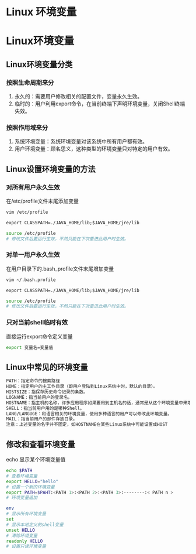 # Linux 环境变量


# Linux环境变量

## Linux环境变量分类

### 按照生命周期来分
1. 永久的：需要用户修改相关的配置文件，变量永久生效。
2. 临时的：用户利用export命令，在当前终端下声明环境变量，关闭Shell终端失效。

### 按照作用域来分
1. 系统环境变量：系统环境变量对该系统中所有用户都有效。
2. 用户环境变量：顾名思义，这种类型的环境变量只对特定的用户有效。


## Linux设置环境变量的方法

### 对所有用户永久生效

在/etc/profile文件末尾添加变量 
```bash
vim /etc/profile 
```
```txt
export CLASSPATH=./JAVA_HOME/lib;$JAVA_HOME/jre/lib
```
```bash
source /etc/profile
# 修改文件后要运行生效，不然只能在下次重进此用户时生效。
```

### 对单一用户永久生效
在用户目录下的.bash_profile文件末尾增加变量
```bash
vim ~/.bash.profile
```
```txt
export CLASSPATH=./JAVA_HOME/lib;$JAVA_HOME/jre/lib
```
```bash
source /etc/profile
# 修改文件后要运行生效，不然只能在下次重进此用户时生效。
```

### 只对当前shell临时有效
直接运行export命令定义变量
```bash
export 变量名=变量值
```

## Linux中常见的环境变量

```txt
PATH：指定命令的搜索路径
HOME：指定用户的主工作目录（即用户登陆到Linux系统中时，默认的目录）。
HISTSIZE：指保存历史命令记录的条数。
LOGNAME：指当前用户的登录名。
HOSTNAME：指主机的名称，许多应用程序如果要用到主机名的话，通常是从这个环境变量中来取得的
SHELL：指当前用户用的是哪种Shell。
LANG/LANGUGE：和语言相关的环境变量，使用多种语言的用户可以修改此环境变量。
MAIL：指当前用户的邮件存放目录。
注意：上述变量的名字并不固定，如HOSTNAME在某些Linux系统中可能设置成HOST
```

## 修改和查看环境变量

echo 显示某个环境变量值
```bash
echo $PATH
# 查看环境变量
export HELLO="hello"
# 设置一个新的环境变量
export PATH=$PAHT:<PATH 1>:<PATH 2>:<PATH 3>:--------:< PATH n >
# 环境变量追加

env 
# 显示所有环境变量
set 
# 显示本地定义的shell变量
unset HELLO
# 清除环境变量 
readonly HELLO
# 设置只读环境变量 
```

